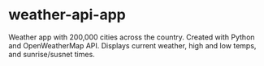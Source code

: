 # weather-api-app
Weather app with 200,000 cities across the country. Created with Python and OpenWeatherMap API. Displays current weather, high and low temps, and sunrise/susnet times. 
